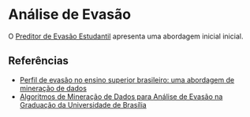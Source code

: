 # Análise de Evasão

O [Preditor de Evasão Estudantil](preditor_V0.1.ipynb) apresenta uma abordagem inicial inicial.

## Referências

* [Perfil de evasão no ensino superior brasileiro: uma abordagem de mineração de dados](http://repositorio.unb.br/handle/10482/32139)
* [Algoritmos de Mineração de Dados para Análise de Evasão na Graduação da Universidade de Brasília](https://cic.unb.br/~gnramos/monografia.pdf)